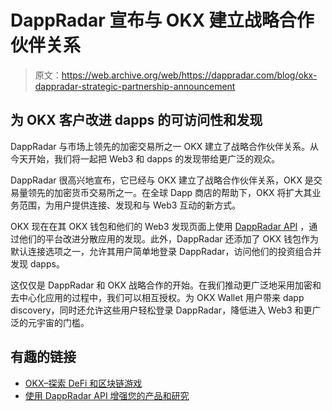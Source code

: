 # DappRadar 宣布与 OKX 建立战略合作伙伴关系

> 原文：<https://web.archive.org/web/https://dappradar.com/blog/okx-dappradar-strategic-partnership-announcement>

## 为 OKX 客户改进 dapps 的可访问性和发现

DappRadar 与市场上领先的加密交易所之一 OKX 建立了战略合作伙伴关系。从今天开始，我们将一起把 Web3 和 dapps 的发现带给更广泛的观众。

DappRadar 很高兴地宣布，它已经与 OKX 建立了战略合作伙伴关系，OKX 是交易量领先的加密货币交易所之一。在全球 Dapp 商店的帮助下，OKX 将扩大其业务范围，为用户提供连接、发现和与 Web3 互动的新方式。

OKX 现在在其 OKX 钱包和他们的 Web3 发现页面上使用 [DappRadar API](https://web.archive.org/web/20221230113728/http://dappradar.com/api) ，通过他们的平台改进分散应用的发现。此外，DappRadar 还添加了 OKX 钱包作为默认连接选项之一，允许其用户简单地登录 DappRadar，访问他们的投资组合并发现 dapps。

这仅仅是 DappRadar 和 OKX 战略合作的开始。在我们推动更广泛地采用加密和去中心化应用的过程中，我们可以相互授权。为 OKX Wallet 用户带来 dapp discovery，同时还允许这些用户轻松登录 DappRadar，降低进入 Web3 和更广泛的元宇宙的门槛。

## 有趣的链接

*   [OKX–探索 DeFi 和区块链游戏](https://web.archive.org/web/20221230113728/https://www.okx.com/web3/discover)
*   [使用 DappRadar API 增强您的产品和研究](https://web.archive.org/web/20221230113728/https://dappradar.com/blog/dappradar-api-nft-defi-dapp-data)